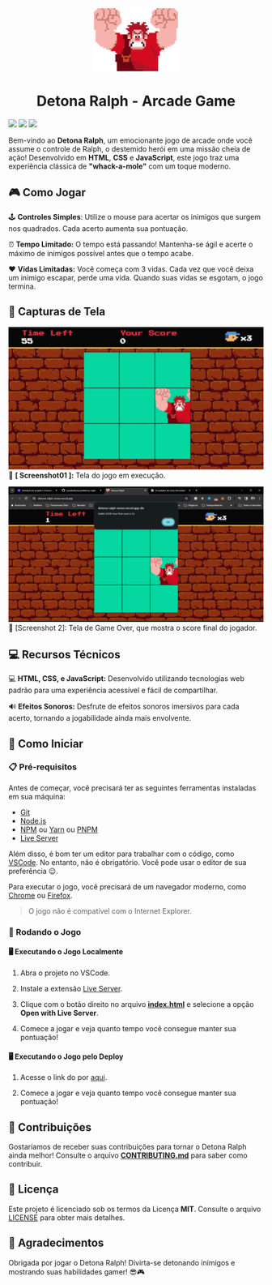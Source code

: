 <div align="center">
  <img src="./src/assets/images/ralph.png" alt="imagem do detona ralph furioso" />
  <h1>Detona Ralph - Arcade Game</h1>
</div>

<!-- ![Banner do jogo](./public/banner.png) -->

<!-- <div align="right">
  <a href="https://l1nq.com/bora-jogar-detona-ralph">
    <img src="https://img.shields.io/badge/DEMO-PLAY%20NOW-blue?style=for-the-badge" alt="demo do jogo" />
  </a>
</div> -->

![](https://img.shields.io/github/license/jusceliadesouza/detona-ralph?style=for-the-badge)
![](https://img.shields.io/github/last-commit/jusceliadesouza/detona-ralph?style=for-the-badge)
![](https://img.shields.io/github/repo-size/jusceliadesouza/detona-ralph?style=for-the-badge)

Bem-vindo ao **Detona Ralph**, um emocionante jogo de arcade onde você assume o controle de Ralph, o destemido herói em uma missão cheia de ação! Desenvolvido em **HTML**, **CSS** e **JavaScript**, este jogo traz uma experiência clássica de **"whack-a-mole"** com um toque moderno.

## 🎮 Como Jogar

🕹️ **Controles Simples**: Utilize o mouse para acertar os inimigos que surgem nos quadrados. Cada acerto aumenta sua pontuação.

⏰ **Tempo Limitado:** O tempo está passando! Mantenha-se ágil e acerte o máximo de inimigos possível antes que o tempo acabe.

❤️ **Vidas Limitadas:** Você começa com 3 vidas. Cada vez que você deixa um inimigo escapar, perde uma vida. Quando suas vidas se esgotam, o jogo termina.

## 📸 Capturas de Tela

![Tela do jogo](./public/screenshot.png)
📸 **[ Screenshot01 ]:** Tela do jogo em execução.

![Score final](./public/screenshot-gameover.png)
📸 [Screenshot 2]: Tela de Game Over, que mostra o score final do jogador.

## 💻 Recursos Técnicos

💻 **HTML, CSS, e JavaScript:** Desenvolvido utilizando tecnologias web padrão para uma experiência acessível e fácil de compartilhar.

🔊 **Efeitos Sonoros:** Desfrute de efeitos sonoros imersivos para cada acerto, tornando a jogabilidade ainda mais envolvente.

## 🚀 Como Iniciar

### 📋 Pré-requisitos

Antes de começar, você precisará ter as seguintes ferramentas instaladas em sua máquina:

- [Git](https://git-scm.com)
- [Node.js](https://nodejs.org/en/)
- [NPM](https://www.npmjs.com/) ou [Yarn](https://yarnpkg.com/) ou [PNPM](https://pnpm.js.org/)
- [Live Server](https://marketplace.visualstudio.com/items?itemName=ritwickdey.LiveServer)

Além disso, é bom ter um editor para trabalhar com o código, como [VSCode](https://code.visualstudio.com/). No entanto, não é obrigatório. Você pode usar o editor de sua preferência 😉.

Para executar o jogo, você precisará de um navegador moderno, como [Chrome](https://www.google.com/intl/pt-BR/chrome/) ou [Firefox](https://www.mozilla.org/pt-BR/firefox/new/). 

> O jogo não é compatível com o Internet Explorer.

### 🎲 Rodando o Jogo

#### 🖥️ Executando o Jogo Localmente

1. Abra o projeto no VSCode.

2. Instale a extensão [Live Server](https://marketplace.visualstudio.com/items?itemName=ritwickdey.LiveServer).

3. Clique com o botão direito no arquivo [**index.html**](./index.html) e selecione a opção **Open with Live Server**.

4. Comece a jogar e veja quanto tempo você consegue manter sua pontuação!

#### 🖥️ Executando o Jogo pelo Deploy

1. Acesse o link do por [aqui](https://l1nq.com/bora-jogar-detona-ralph).

2. Comece a jogar e veja quanto tempo você consegue manter sua pontuação!

## 🤝 Contribuições

Gostaríamos de receber suas contribuições para tornar o Detona Ralph ainda melhor! Consulte o arquivo [**CONTRIBUTING.md**](./docs/CONTRIBUTING.md) para saber como contribuir.

## 📝 Licença

Este projeto é licenciado sob os termos da Licença **MIT**. Consulte o arquivo [LICENSE](./docs/LICENSE) para obter mais detalhes.

## 🎉 Agradecimentos

Obrigada por jogar o Detona Ralph! Divirta-se detonando inimigos e mostrando suas habilidades gamer! 😎🎮
